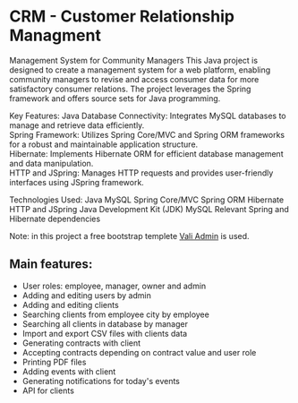# CRM - Customer Relationship Managment

Management System for Community Managers
This Java project is designed to create a management system for a web platform, enabling community managers to revise and access consumer data for more satisfactory consumer relations. The project leverages the Spring framework and offers source sets for Java programming.

Key Features:
Java Database Connectivity: Integrates MySQL databases to manage and retrieve data efficiently. <br>
Spring Framework: Utilizes Spring Core/MVC and Spring ORM frameworks for a robust and maintainable application structure.<br>
Hibernate: Implements Hibernate ORM for efficient database management and data manipulation.<br>
HTTP and JSpring: Manages HTTP requests and provides user-friendly interfaces using JSpring framework.<br>

Technologies Used:
Java
MySQL
Spring Core/MVC
Spring ORM
Hibernate
HTTP and JSpring
Java Development Kit (JDK)
MySQL
Relevant Spring and Hibernate dependencies



Note: in this project a free bootstrap templete [Vali Admin](https://github.com/pratikborsadiya/vali-admin) is used.

## Main features:
- User roles: employee, manager, owner and admin
- Adding and editing users by admin
- Adding and editing clients
- Searching clients from employee city by employee
- Searching all clients in database by manager
- Import and export CSV files with clients data
- Generating contracts with client
- Accepting contracts depending on contract value and user role
- Printing PDF files
- Adding events with client
- Generating notifications for today's events
- API for clients

